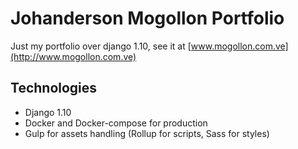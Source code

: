 # Johanderson Mogollon Portfolio

Just my portfolio over django 1.10, see it at [www.mogollon.com.ve](http://www.mogollon.com.ve)

## Technologies

* Django 1.10
* Docker and Docker-compose for production
* Gulp for assets handling (Rollup for scripts, Sass for styles)
